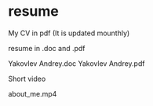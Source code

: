 # resume

My CV in pdf (It is updated mounthly)

resume
in .doc and .pdf

Yakovlev Andrey.doc
Yakovlev Andrey.pdf

Short video

about_me.mp4
